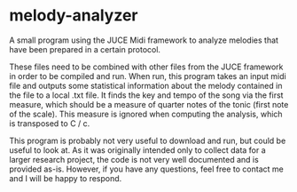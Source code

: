 melody-analyzer
===============

A small program using the JUCE Midi framework to analyze melodies that have 
been prepared in a certain protocol.

These files need to be combined with other files from the JUCE framework in
order to be compiled and run.  When run, this program takes an input midi file
and outputs some statistical information about the melody contained in the
file to a local .txt file.  It finds the key and tempo of the song via the
first measure, which should be a measure of quarter notes of the tonic
(first note of the scale).  This measure is ignored when computing the
analysis, which is transposed to C / c.

This program is probably not very useful to download and run, but could be
useful to look at.  As it was originally intended only to collect data for a
larger research project, the code is not very well documented and is provided
as-is.  However, if you have any questions, feel free to contact me and I will
be happy to respond.
